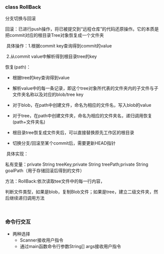 ### class  RollBack

分支切换与回滚

回滚：已进行push操作，将已被提交到“远程仓库”的代码还原操作。它的本质是把commit对应的根目录Tree对象恢复成一个文件夹

​		具体操作：1.根据commit key查询得到commit的value

​							2.从commit value中解析得到根目录tree的key

恢复(path)：

- 根据tree的key查询得到value
- 解析value中的每一条记录，即这个tree对象所代表的文件夹内的子文件与子文件夹名称以及对应的blob/tree key
- 对于blob，在path中创建文件，命名为相应的文件名，写入blob的value
- 对于tree，在path中创建文件夹，命名为相应的文件夹名，递归调用恢复(path+文件夹名)

- 根目录tree恢复成文件夹后，可以直接替换原先工作区的根目录
- 切换分支/回滚至某个commit后，需要更新HEAD指针



​	具体实现：

私有变量：private String treeKey;private String treePath;private String goalPath（用于存储回滚后得到的文件）

方法：RollBack:依次读取tee文件中的每一行内容，

​							判断文件类型，如果是blob，复制Blob文件；如果是tree，建立二级文件夹，然后继续递归调用方法

​						

### 命令行交互

- 两种选择
  - Scanner接收用户指令
  - 通过main函数命令行参数String[] args接收用户指令